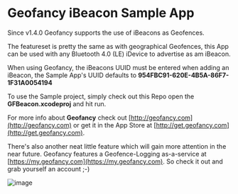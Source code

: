 # Geofancy iBeacon Sample App

Since v1.4.0 Geofancy supports the use of iBeacons as Geofences.

The featureset is pretty the same as with geographical Geofences, this App can be used with any Bluetooth 4.0 (LE) iDevice to advertise as am iBeacon.

When using Geofancy, the iBeacons UUID must be entered when adding an iBeacon, the Sample App's UUID defaults to **954FBC91-620E-4B5A-86F7-1F31A0054194**

To use the Sample project, simply check out this Repo open the **GFBeacon.xcodeproj** and hit run.

For more info about **Geofancy** check out [http://geofancy.com](http://geofancy.com) or get it in the App Store at [http://get.geofancy.com](http://get.geofancy.com).

There's also another neat little feature which will gain more attention in the near future. Geofancy features a Geofence-Logging as-a-service at [https://my.geofancy.com](https://my.geofancy.com). So check it out and grab yourself an account ;-)

![image](https://raw.github.com/kimar/GFBeacon/master/Assets/Screenshot.png)